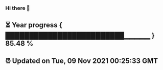 ### Hi there 👋
⏳ Year progress { █████████████████████████▁▁▁▁▁ } 85.48 %
---
⏰ Updated on Tue, 09 Nov 2021 00:25:33 GMT
---
